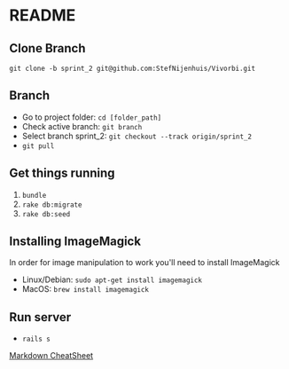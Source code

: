 # README

## Clone Branch
`git clone -b sprint_2 git@github.com:StefNijenhuis/Vivorbi.git`

## Branch
* Go to project folder: `cd [folder_path]`
* Check active branch: `git branch`
* Select branch sprint_2: `git checkout --track origin/sprint_2`
* `git pull`

## Get things running
1. `bundle`
2. `rake db:migrate`
3. `rake db:seed`

## Installing ImageMagick
In order for image manipulation to work you'll need to install ImageMagick
* Linux/Debian: `sudo apt-get install imagemagick`
* MacOS: `brew install imagemagick`

## Run server
* `rails s`

[Markdown CheatSheet](https://github.com/adam-p/markdown-here/wiki/Markdown-Cheatsheet)
